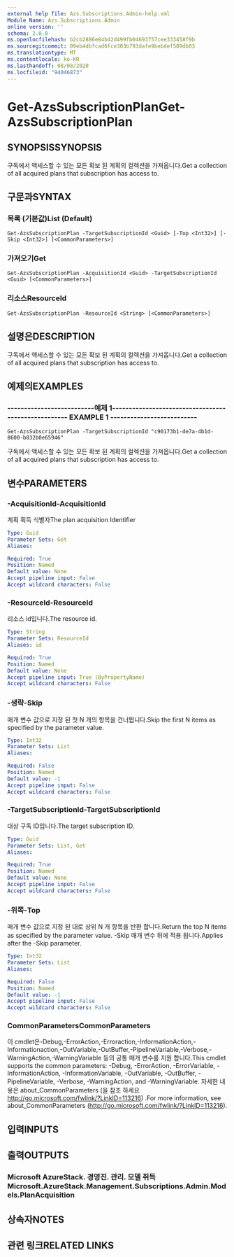 ```yaml
---
external help file: Azs.Subscriptions.Admin-help.xml
Module Name: Azs.Subscriptions.Admin
online version: ''
schema: 2.0.0
ms.openlocfilehash: b2cb2886e84b42d499fb04693757cee333458f9b
ms.sourcegitcommit: 09eb4dbfcad6fce303b793dafe9bebdef589db03
ms.translationtype: MT
ms.contentlocale: ko-KR
ms.lasthandoff: 08/08/2020
ms.locfileid: "94046873"
---
```

# <span data-ttu-id="f258a-101">Get-AzsSubscriptionPlan</span><span class="sxs-lookup"><span data-stu-id="f258a-101">Get-AzsSubscriptionPlan</span></span>

## <span data-ttu-id="f258a-102">SYNOPSIS</span><span class="sxs-lookup"><span data-stu-id="f258a-102">SYNOPSIS</span></span>
<span data-ttu-id="f258a-103">구독에서 액세스할 수 있는 모든 확보 된 계획의 컬렉션을 가져옵니다.</span><span class="sxs-lookup"><span data-stu-id="f258a-103">Get a collection of all acquired plans that subscription has access to.</span></span>

## <span data-ttu-id="f258a-104">구문과</span><span class="sxs-lookup"><span data-stu-id="f258a-104">SYNTAX</span></span>

### <span data-ttu-id="f258a-105">목록 (기본값)</span><span class="sxs-lookup"><span data-stu-id="f258a-105">List (Default)</span></span>
```
Get-AzsSubscriptionPlan -TargetSubscriptionId <Guid> [-Top <Int32>] [-Skip <Int32>] [<CommonParameters>]
```

### <span data-ttu-id="f258a-106">가져오기</span><span class="sxs-lookup"><span data-stu-id="f258a-106">Get</span></span>
```
Get-AzsSubscriptionPlan -AcquisitionId <Guid> -TargetSubscriptionId <Guid> [<CommonParameters>]
```

### <span data-ttu-id="f258a-107">리소스</span><span class="sxs-lookup"><span data-stu-id="f258a-107">ResourceId</span></span>
```
Get-AzsSubscriptionPlan -ResourceId <String> [<CommonParameters>]
```

## <span data-ttu-id="f258a-108">설명은</span><span class="sxs-lookup"><span data-stu-id="f258a-108">DESCRIPTION</span></span>
<span data-ttu-id="f258a-109">구독에서 액세스할 수 있는 모든 확보 된 계획의 컬렉션을 가져옵니다.</span><span class="sxs-lookup"><span data-stu-id="f258a-109">Get a collection of all acquired plans that subscription has access to.</span></span>

## <span data-ttu-id="f258a-110">예제의</span><span class="sxs-lookup"><span data-stu-id="f258a-110">EXAMPLES</span></span>

### <span data-ttu-id="f258a-111">--------------------------예제 1--------------------------</span><span class="sxs-lookup"><span data-stu-id="f258a-111">-------------------------- EXAMPLE 1 --------------------------</span></span>
```
Get-AzsSubscriptionPlan -TargetSubscriptionId "c90173b1-de7a-4b1d-8600-b832b0e65946"
```

<span data-ttu-id="f258a-112">구독에서 액세스할 수 있는 모든 확보 된 계획의 컬렉션을 가져옵니다.</span><span class="sxs-lookup"><span data-stu-id="f258a-112">Get a collection of all acquired plans that subscription has access to.</span></span>

## <span data-ttu-id="f258a-113">변수</span><span class="sxs-lookup"><span data-stu-id="f258a-113">PARAMETERS</span></span>

### <span data-ttu-id="f258a-114">-AcquisitionId</span><span class="sxs-lookup"><span data-stu-id="f258a-114">-AcquisitionId</span></span>
<span data-ttu-id="f258a-115">계획 획득 식별자</span><span class="sxs-lookup"><span data-stu-id="f258a-115">The plan acquisition Identifier</span></span>

```yaml
Type: Guid
Parameter Sets: Get
Aliases: 

Required: True
Position: Named
Default value: None
Accept pipeline input: False
Accept wildcard characters: False
```

### <span data-ttu-id="f258a-116">-ResourceId</span><span class="sxs-lookup"><span data-stu-id="f258a-116">-ResourceId</span></span>
<span data-ttu-id="f258a-117">리소스 id입니다.</span><span class="sxs-lookup"><span data-stu-id="f258a-117">The resource id.</span></span>

```yaml
Type: String
Parameter Sets: ResourceId
Aliases: id

Required: True
Position: Named
Default value: None
Accept pipeline input: True (ByPropertyName)
Accept wildcard characters: False
```

### <span data-ttu-id="f258a-118">-생략</span><span class="sxs-lookup"><span data-stu-id="f258a-118">-Skip</span></span>
<span data-ttu-id="f258a-119">매개 변수 값으로 지정 된 첫 N 개의 항목을 건너뜁니다.</span><span class="sxs-lookup"><span data-stu-id="f258a-119">Skip the first N items as specified by the parameter value.</span></span>

```yaml
Type: Int32
Parameter Sets: List
Aliases: 

Required: False
Position: Named
Default value: -1
Accept pipeline input: False
Accept wildcard characters: False
```

### <span data-ttu-id="f258a-120">-TargetSubscriptionId</span><span class="sxs-lookup"><span data-stu-id="f258a-120">-TargetSubscriptionId</span></span>
<span data-ttu-id="f258a-121">대상 구독 ID입니다.</span><span class="sxs-lookup"><span data-stu-id="f258a-121">The target subscription ID.</span></span>

```yaml
Type: Guid
Parameter Sets: List, Get
Aliases: 

Required: True
Position: Named
Default value: None
Accept pipeline input: False
Accept wildcard characters: False
```

### <span data-ttu-id="f258a-122">-위쪽</span><span class="sxs-lookup"><span data-stu-id="f258a-122">-Top</span></span>
<span data-ttu-id="f258a-123">매개 변수 값으로 지정 된 대로 상위 N 개 항목을 반환 합니다.</span><span class="sxs-lookup"><span data-stu-id="f258a-123">Return the top N items as specified by the parameter value.</span></span>
<span data-ttu-id="f258a-124">-Skip 매개 변수 뒤에 적용 됩니다.</span><span class="sxs-lookup"><span data-stu-id="f258a-124">Applies after the -Skip parameter.</span></span>

```yaml
Type: Int32
Parameter Sets: List
Aliases: 

Required: False
Position: Named
Default value: -1
Accept pipeline input: False
Accept wildcard characters: False
```

### <span data-ttu-id="f258a-125">CommonParameters</span><span class="sxs-lookup"><span data-stu-id="f258a-125">CommonParameters</span></span>
<span data-ttu-id="f258a-126">이 cmdlet은-Debug,-ErrorAction,-Erroraction,-InformationAction,-Informationaction,-OutVariable,-OutBuffer,-PipelineVariable,-Verbose,-WarningAction,-WarningVariable 등의 공통 매개 변수를 지원 합니다.</span><span class="sxs-lookup"><span data-stu-id="f258a-126">This cmdlet supports the common parameters: -Debug, -ErrorAction, -ErrorVariable, -InformationAction, -InformationVariable, -OutVariable, -OutBuffer, -PipelineVariable, -Verbose, -WarningAction, and -WarningVariable.</span></span> <span data-ttu-id="f258a-127">자세한 내용은 about_CommonParameters (을 참조 하세요 http://go.microsoft.com/fwlink/?LinkID=113216) .</span><span class="sxs-lookup"><span data-stu-id="f258a-127">For more information, see about_CommonParameters (http://go.microsoft.com/fwlink/?LinkID=113216).</span></span>

## <span data-ttu-id="f258a-128">입력</span><span class="sxs-lookup"><span data-stu-id="f258a-128">INPUTS</span></span>

## <span data-ttu-id="f258a-129">출력</span><span class="sxs-lookup"><span data-stu-id="f258a-129">OUTPUTS</span></span>

### <span data-ttu-id="f258a-130">Microsoft AzureStack. 경영진. 관리. 모델 취득</span><span class="sxs-lookup"><span data-stu-id="f258a-130">Microsoft.AzureStack.Management.Subscriptions.Admin.Models.PlanAcquisition</span></span>

## <span data-ttu-id="f258a-131">상속자</span><span class="sxs-lookup"><span data-stu-id="f258a-131">NOTES</span></span>

## <span data-ttu-id="f258a-132">관련 링크</span><span class="sxs-lookup"><span data-stu-id="f258a-132">RELATED LINKS</span></span>

